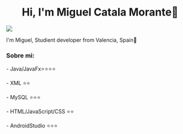 <div align="center">
  <h1 align="center">Hi, I'm <a>Miguel Catala Morante</a>👋</h1>
</div>
<img src="https://drjplopes.com/media/BlogBanners/Hello-World_Banner.png">
<p>I'm Miguel, Studient developer from Valencia, Spain🥘</p>
<h3>Sobre mi:</h3>
<p>- Java/JavaFx⭐⭐⭐⭐</p>
<p>- XML ⭐⭐</p>
<p>- MySQL ⭐⭐⭐</p>
<p>- HTML/JavaScript/CSS ⭐⭐</p>
<p>- AndroidStudio ⭐⭐⭐</p>
<br>
